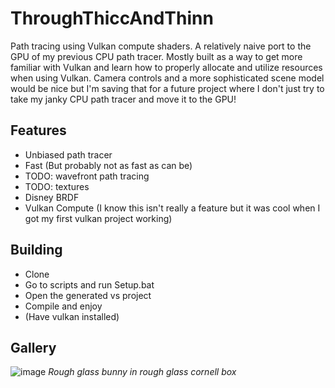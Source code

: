 # ThroughThiccAndThinn
Path tracing using Vulkan compute shaders. A relatively naive port to the GPU of my previous CPU path tracer. 
Mostly built as a way to get more familiar with Vulkan and learn how to properly allocate and utilize resources when using Vulkan.
Camera controls and a more sophisticated scene model would be nice but I'm saving that for a future project where I don't just try to take my janky CPU path tracer
and move it to the GPU!
## Features

- Unbiased path tracer
- Fast (But probably not as fast as can be)
- TODO: wavefront path tracing
- TODO: textures
- Disney BRDF
- Vulkan Compute (I know this isn't really a feature but it was cool when I got my first vulkan project working)

## Building
- Clone
- Go to scripts and run Setup.bat
- Open the generated vs project
- Compile and enjoy
- (Have vulkan installed)
## Gallery

![image](https://github.com/MadhavaVish/ThroughThiccAndThinn/assets/19480221/264ccbbe-0db5-4e4f-b391-d53fa2c99345)
*Rough glass bunny in rough glass cornell box*




